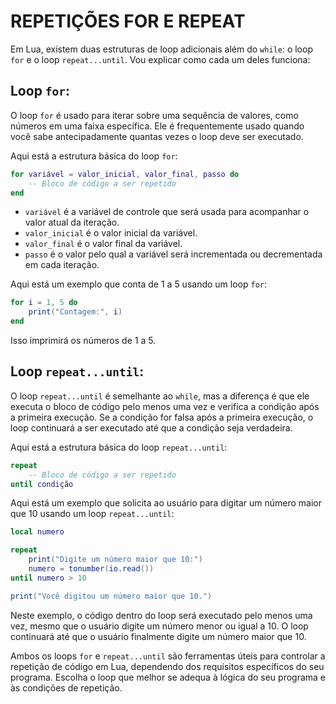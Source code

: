 # REPETIÇÕES FOR E REPEAT
Em Lua, existem duas estruturas de loop adicionais além do `while`: o loop `for` e o loop `repeat...until`. Vou explicar como cada um deles funciona:

## Loop `for`:

O loop `for` é usado para iterar sobre uma sequência de valores, como números em uma faixa específica. Ele é frequentemente usado quando você sabe antecipadamente quantas vezes o loop deve ser executado.

Aqui está a estrutura básica do loop `for`:

```lua
for variável = valor_inicial, valor_final, passo do
    -- Bloco de código a ser repetido
end
```

- `variável` é a variável de controle que será usada para acompanhar o valor atual da iteração.
- `valor_inicial` é o valor inicial da variável.
- `valor_final` é o valor final da variável.
- `passo` é o valor pelo qual a variável será incrementada ou decrementada em cada iteração.

Aqui está um exemplo que conta de 1 a 5 usando um loop `for`:

```lua
for i = 1, 5 do
    print("Contagem:", i)
end
```

Isso imprimirá os números de 1 a 5.

## Loop `repeat...until`:

O loop `repeat...until` é semelhante ao `while`, mas a diferença é que ele executa o bloco de código pelo menos uma vez e verifica a condição após a primeira execução. Se a condição for falsa após a primeira execução, o loop continuará a ser executado até que a condição seja verdadeira.

Aqui está a estrutura básica do loop `repeat...until`:

```lua
repeat
    -- Bloco de código a ser repetido
until condição
```

Aqui está um exemplo que solicita ao usuário para digitar um número maior que 10 usando um loop `repeat...until`:

```lua
local numero

repeat
    print("Digite um número maior que 10:")
    numero = tonumber(io.read())
until numero > 10

print("Você digitou um número maior que 10.")
```

Neste exemplo, o código dentro do loop será executado pelo menos uma vez, mesmo que o usuário digite um número menor ou igual a 10. O loop continuará até que o usuário finalmente digite um número maior que 10.

Ambos os loops `for` e `repeat...until` são ferramentas úteis para controlar a repetição de código em Lua, dependendo dos requisitos específicos do seu programa. Escolha o loop que melhor se adequa à lógica do seu programa e às condições de repetição.